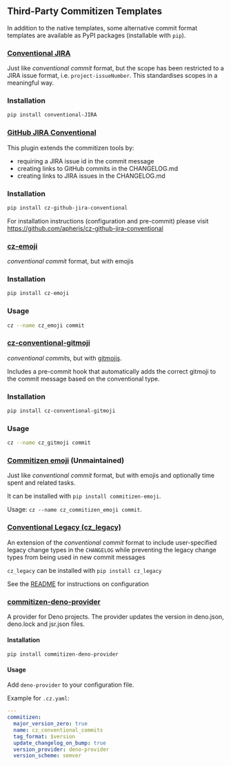 ## Third-Party Commitizen Templates

In addition to the native templates, some alternative commit format templates
are available as PyPI packages (installable with `pip`).

### [Conventional JIRA](https://pypi.org/project/conventional-JIRA/)

Just like _conventional commit_ format, but the scope has been restricted to a
JIRA issue format, i.e. `project-issueNumber`. This standardises scopes in a
meaningful way.

### Installation

```sh
pip install conventional-JIRA
```

### [GitHub JIRA Conventional](https://pypi.org/project/cz-github-jira-conventional/)

This plugin extends the commitizen tools by:

- requiring a JIRA issue id in the commit message
- creating links to GitHub commits in the CHANGELOG.md
- creating links to JIRA issues in the CHANGELOG.md

### Installation

```sh
pip install cz-github-jira-conventional
```

For installation instructions (configuration and pre-commit) please visit https://github.com/apheris/cz-github-jira-conventional

### [cz-emoji](https://github.com/adam-grant-hendry/cz-emoji)

_conventional commit_ format, but with emojis

### Installation

```sh
pip install cz-emoji
```

### Usage

```sh
cz --name cz_emoji commit
```

### [cz-conventional-gitmoji](https://github.com/ljnsn/cz-conventional-gitmoji)

*conventional commit*s, but with [gitmojis](https://gitmoji.dev).

Includes a pre-commit hook that automatically adds the correct gitmoji to the commit message based on the conventional type.

### Installation

```bash
pip install cz-conventional-gitmoji
```

### Usage

```bash
cz --name cz_gitmoji commit
```

### [Commitizen emoji](https://pypi.org/project/commitizen-emoji/) (Unmaintained)

Just like _conventional commit_ format, but with emojis and optionally time spent and related tasks.

It can be installed with `pip install commitizen-emoji`.

Usage: `cz --name cz_commitizen_emoji commit`.

### [Conventional Legacy (cz_legacy)][1]

An extension of the _conventional commit_ format to include user-specified
legacy change types in the `CHANGELOG` while preventing the legacy change types
from being used in new commit messages

`cz_legacy` can be installed with `pip install cz_legacy`

See the [README][1] for instructions on configuration

[1]: https://pypi.org/project/cz_legacy

### [commitizen-deno-provider](https://pypi.org/project/commitizen-deno-provider/)

A provider for Deno projects. The provider updates the version in deno.json, deno.lock and jsr.json files.

#### Installation


```
pip install commitizen-deno-provider
```

#### Usage

Add `deno-provider` to your configuration file.

Example for `.cz.yaml`:

```yml
---
commitizen:
  major_version_zero: true
  name: cz_conventional_commits
  tag_format: $version
  update_changelog_on_bump: true
  version_provider: deno-provider
  version_scheme: semver
```
